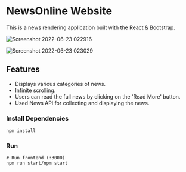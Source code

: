 # NewsOnline Website

This is a news rendering application built with the React & Bootstrap.

![Screenshot 2022-06-23 022916](https://user-images.githubusercontent.com/80478098/175144825-9d8bafcf-1884-4789-9f32-a554b877b32b.png)

![Screenshot 2022-06-23 023029](https://user-images.githubusercontent.com/80478098/175145376-d0c493ce-8fd2-41c0-955b-d7c678b3372c.png)

## Features

- Displays various categories of news.
- Infinite scrolling.
- Users can read the full news by clicking on the 'Read More' button.
- Used News API for collecting and displaying the news.

### Install Dependencies 

```
npm install

```

### Run

```
# Run frontend (:3000)
npm run start/npm start

```


